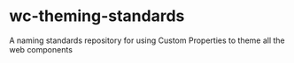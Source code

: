 # wc-theming-standards
A naming standards repository for using Custom Properties to theme all the web components
